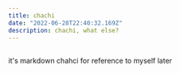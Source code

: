 ```yaml
---
title: chachi
date: "2022-06-28T22:40:32.169Z"
description: chachi, what else?
---
```


## 

it's markdown chahci for reference to myself later
